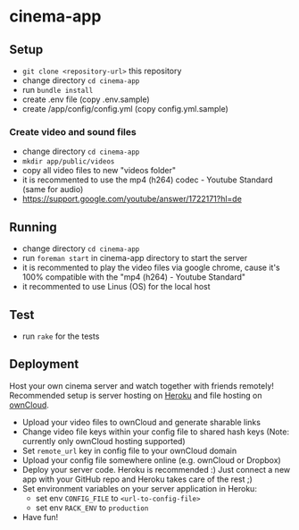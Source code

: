 # cinema-app
## Setup
* `git clone <repository-url>` this repository
* change directory `cd cinema-app`
* run `bundle install`
* create .env file (copy .env.sample)
* create /app/config/config.yml (copy config.yml.sample)

### Create video and sound files
* change directory `cd cinema-app`
* `mkdir app/public/videos`
* copy all video files to new "videos folder"
* it is recommented to use the mp4 (h264) codec - Youtube Standard (same for audio)
* https://support.google.com/youtube/answer/1722171?hl=de

## Running
* change directory `cd cinema-app`
* run `foreman start` in cinema-app directory to start the server
* it is recommented to play the video files via google chrome, cause it's 100% compatible with the "mp4 (h264) - Youtube Standard"
* it recommented to use Linus (OS) for the local host

## Test
* run `rake` for the tests

## Deployment
Host your own cinema server and watch together with friends remotely!
Recommended setup is server hosting on [Heroku](https://www.heroku.com/) and file hosting on [ownCloud](https://owncloud.com/).

* Upload your video files to ownCloud and generate sharable links
* Change video file keys within your config file to shared hash keys (Note: currently only ownCloud hosting supported)
* Set `remote_url` key in config file to your ownCloud domain
* Upload your config file somewhere online (e.g. ownCloud or Dropbox)
* Deploy your server code. Heroku is recommended :) Just connect a new app with your GitHub repo and Heroku takes care of the rest ;)
* Set environment variables on your server application in Heroku:
  * set env `CONFIG_FILE` to `<url-to-config-file>`
  * set env `RACK_ENV` to `production`
* Have fun!
